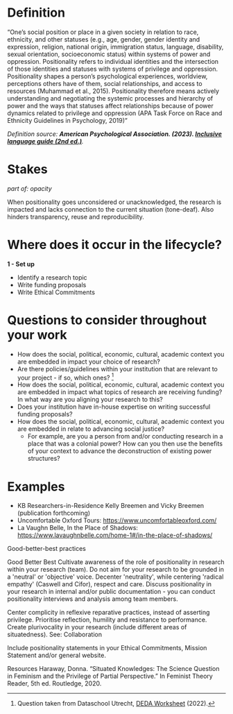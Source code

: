 # Definition
“One’s social position or place in a given society in relation to race, ethnicity, and other statuses (e.g., age, gender, gender identity and expression, religion, national origin, immigration status, language, disability, sexual orientation, socioeconomic status) within systems of power and oppression. Positionality refers to individual identities and the intersection of those identities and statuses with systems of privilege and oppression. Positionality shapes a person’s psychological experiences, worldview, perceptions others have of them, social relationships, and access to resources (Muhammad et al., 2015). Positionality therefore means actively understanding and negotiating the systemic processes and hierarchy of power and the ways that statuses affect relationships because of power dynamics related to privilege and oppression (APA Task Force on Race and Ethnicity Guidelines in Psychology, 2019)”

_Definition source: **American Psychological Association. (2023). [Inclusive language guide (2nd ed.)](https://www.apa.org/about/apa/equity-diversity-inclusion/language-guidelines.pdf_)**._ 

# Stakes
_part of: opacity_

When positionality goes unconsidered or unacknowledged, the research is impacted and lacks connection to the current situation (tone-deaf). Also hinders transparency, reuse and reproducibility. 

# Where does it occur in the lifecycle?

**1 - Set up**
- Identify a research topic
- Write funding proposals
- Write Ethical Commitments

# Questions to consider throughout your work
- How does the social, political, economic, cultural, academic context you are embedded in impact your choice of research?
- Are there policies/guidelines within your institution that are relevant to your project - if so, which ones? [^1]
- How does the social, political, economic, cultural, academic context you are embedded in impact what topics of research are receiving funding? In what way are you aligning your research to this?
- Does your institution have in-house expertise on writing successful funding proposals?
- How does the social, political, economic, cultural, academic context you are embedded in relate to advancing social justice? 
    - For example, are you a person from and/or conducting research in a place that was a colonial power? How can you then use the benefits of your context to advance the deconstruction of existing power structures?

# Examples
- KB Researchers-in-Residence Kelly Breemen and Vicky Breemen (publication forthcoming)
- Uncomfortable Oxford Tours: https://www.uncomfortableoxford.com/ 
- La Vaughn Belle, In the Place of Shadows: https://www.lavaughnbelle.com/home-1#/in-the-place-of-shadows/ 

Good-better-best practices

Good
Better
Best
Cultivate awareness of the role of positionality in research within your research (team).
Do not aim for your research to be grounded in a 'neutral' or 'objective' voice. Decenter 'neutrality', while centering 'radical empathy' (Caswell and Cifor), respect and care.
Discuss positionality in your research in internal and/or public documentation - you can conduct positionality interviews and analysis among team members.


Center complicity in reflexive reparative practices, instead of asserting privilege. Prioritise reflection, humility and resistance to performance.
Create plurivocality in your research (include different areas of situatedness). See: Collaboration




Include positionality statements in your Ethical Commitments, Mission Statement and/or general website. 


 Resources
Haraway, Donna. “Situated Knowledges: The Science Question in Feminism and the Privilege of Partial Perspective.” In Feminist Theory Reader, 5th ed. Routledge, 2020.

[^1]: Question taken from Dataschool Utrecht, [DEDA Worksheet](https://deda.dataschool.nl/wp-content/uploads/sites/415/2022/11/DEDA-NL.worksheet.V3.1.pdf) (2022). 